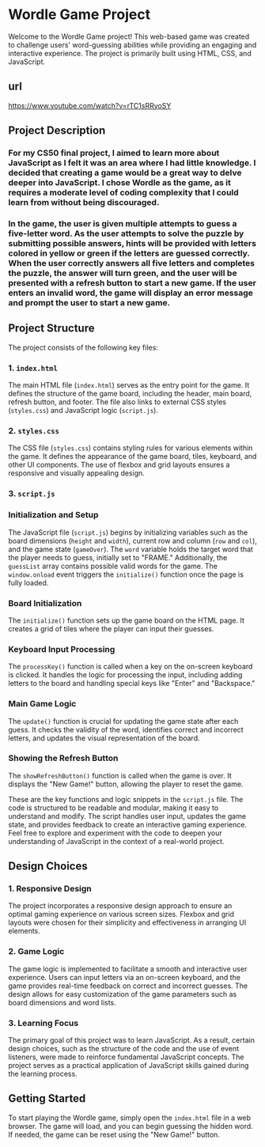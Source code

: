 # Wordle Game Project

Welcome to the Wordle Game project! This web-based game was created to challenge users' word-guessing abilities while providing an engaging and interactive experience. The project is primarily built using HTML, CSS, and JavaScript.

## url

https://www.youtube.com/watch?v=rTC1sRRyoSY

## Project Description

### For my CS50 final project, I aimed to learn more about JavaScript as I felt it was an area where I had little knowledge. I decided that creating a game would be a great way to delve deeper into JavaScript. I chose Wordle as the game, as it requires a moderate level of coding complexity that I could learn from without being discouraged.

### In the game, the user is given multiple attempts to guess a five-letter word. As the user attempts to solve the puzzle by submitting possible answers, hints will be provided with letters colored in yellow or green if the letters are guessed correctly. When the user correctly answers all five letters and completes the puzzle, the answer will turn green, and the user will be presented with a refresh button to start a new game. If the user enters an invalid word, the game will display an error message and prompt the user to start a new game.

## Project Structure

The project consists of the following key files:

### 1. `index.html`

The main HTML file (`index.html`) serves as the entry point for the game. It defines the structure of the game board, including the header, main board, refresh button, and footer. The file also links to external CSS styles (`styles.css`) and JavaScript logic (`script.js`).

### 2. `styles.css`

The CSS file (`styles.css`) contains styling rules for various elements within the game. It defines the appearance of the game board, tiles, keyboard, and other UI components. The use of flexbox and grid layouts ensures a responsive and visually appealing design.

### 3. `script.js`

### **Initialization and Setup**

The JavaScript file (`script.js`) begins by initializing variables such as the board dimensions (`height` and `width`), current row and column (`row` and `col`), and the game state (`gameOver`). The `word` variable holds the target word that the player needs to guess, initially set to "FRAME." Additionally, the `guessList` array contains possible valid words for the game. The `window.onload` event triggers the `initialize()` function once the page is fully loaded.

### **Board Initialization**

The `initialize()` function sets up the game board on the HTML page. It creates a grid of tiles where the player can input their guesses.

### **Keyboard Input Processing**

The `processKey()` function is called when a key on the on-screen keyboard is clicked. It handles the logic for processing the input, including adding letters to the board and handling special keys like "Enter" and "Backspace."

### **Main Game Logic**

The `update()` function is crucial for updating the game state after each guess. It checks the validity of the word, identifies correct and incorrect letters, and updates the visual representation of the board.

### **Showing the Refresh Button**

The `showRefreshButton()` function is called when the game is over. It displays the "New Game!" button, allowing the player to reset the game.

These are the key functions and logic snippets in the `script.js` file. The code is structured to be readable and modular, making it easy to understand and modify. The script handles user input, updates the game state, and provides feedback to create an interactive gaming experience. Feel free to explore and experiment with the code to deepen your understanding of JavaScript in the context of a real-world project.

## Design Choices

### 1. Responsive Design

The project incorporates a responsive design approach to ensure an optimal gaming experience on various screen sizes. Flexbox and grid layouts were chosen for their simplicity and effectiveness in arranging UI elements.

### 2. Game Logic

The game logic is implemented to facilitate a smooth and interactive user experience. Users can input letters via an on-screen keyboard, and the game provides real-time feedback on correct and incorrect guesses. The design allows for easy customization of the game parameters such as board dimensions and word lists.

### 3. Learning Focus

The primary goal of this project was to learn JavaScript. As a result, certain design choices, such as the structure of the code and the use of event listeners, were made to reinforce fundamental JavaScript concepts. The project serves as a practical application of JavaScript skills gained during the learning process.

## Getting Started

To start playing the Wordle game, simply open the `index.html` file in a web browser. The game will load, and you can begin guessing the hidden word. If needed, the game can be reset using the "New Game!" button.

